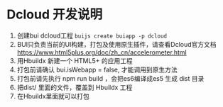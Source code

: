 # Dcloud 开发说明

1. 创建bui dcloud工程 `buijs create buiapp -p dcloud`
2. BUI只负责当前的UI构建，打包及使用原生插件，请查看Dcloud官方文档 https://www.html5plus.org/doc/zh_cn/accelerometer.html
5. 用Hbuildx 新建一个 HTML5+ 的应用工程
3. 打包前请确认 bui.isWebapp = false, 才能调用到原生方法
4. 打包前请先执行 npm run build ，会把es6编译成es5 生成 dist 目录
5. 把dist/ 里面的文件，覆盖到 Hbuildx 工程
6. 在Hbuildx里面就可以打包